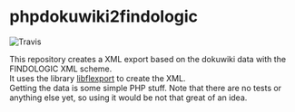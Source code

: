 # phpdokuwiki2findologic

![Travis](https://api.travis-ci.org/TheKeymaster/phpdokuwiki2findologic.svg)

This repository creates a XML export based on the dokuwiki data with the FINDOLOGIC XML scheme.\
It uses the library [libflexport](https://github.com/findologic/libflexport) to create the XML.\
Getting the data is some simple PHP stuff.
Note that there are no tests or anything else yet, so using it would be not that great of an idea.
